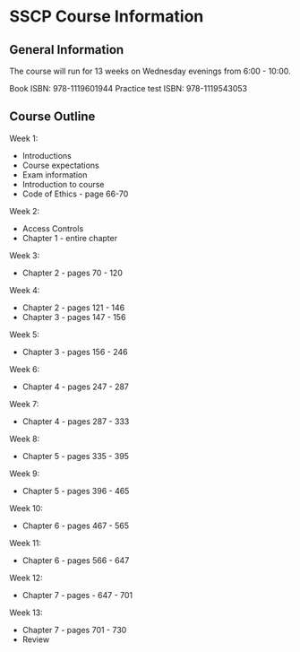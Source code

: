 # SSCP Course Information

## General Information

The course will run for 13 weeks on Wednesday evenings from 6:00 - 10:00.

Book ISBN: 978-1119601944
Practice test ISBN: 978-1119543053

## Course Outline

Week 1: 

- Introductions
- Course expectations
- Exam information
- Introduction to course
- Code of Ethics - page 66-70

Week 2:

- Access Controls
- Chapter 1 - entire chapter

Week 3:

- Chapter 2 - pages 70 - 120

Week 4:

- Chapter 2 - pages 121 - 146
- Chapter 3 - pages 147 - 156

Week 5:

- Chapter 3 - pages 156 - 246

Week 6:

- Chapter 4 - pages 247 - 287

Week 7:

- Chapter 4 - pages 287  - 333

Week 8:

- Chapter 5 - pages 335 - 395

Week 9:

- Chapter 5 - pages 396 - 465

Week 10:

- Chapter 6 - pages 467 - 565

Week 11:

- Chapter 6 - pages 566 - 647

Week 12:

- Chapter 7 - pages - 647 - 701

Week 13:

- Chapter 7 - pages 701 - 730 
- Review